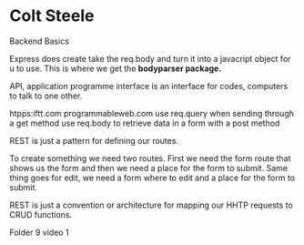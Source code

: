 # Colt Steele
Backend Basics

Express does create take the req.body and turn it into a javacript object for u to use. This is where we get the **bodyparser package.**


API, application programme interface is an interface for codes, computers to talk to one other.

htpps:iftt.com
programmableweb.com
use req.query when sending through a get method
use req.body to retrieve data in a form with a post method

REST is just a pattern for defining our routes.

To create something we need two routes. First we need the form route that shows us the form and then we need a place for the form to submit. Same thing goes for edit, we need a form where to edit and a place for the form to submit.

REST is just a convention or architecture for mapping our HHTP requests to CRUD functions.





Folder 9 video 1